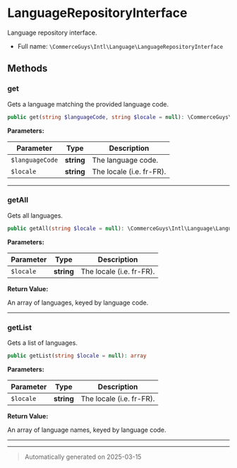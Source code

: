 
# LanguageRepositoryInterface

Language repository interface.



* Full name: `\CommerceGuys\Intl\Language\LanguageRepositoryInterface`



## Methods


### get

Gets a language matching the provided language code.

```php
public get(string $languageCode, string $locale = null): \CommerceGuys\Intl\Language\Language
```








**Parameters:**

| Parameter | Type | Description |
|-----------|------|-------------|
| `$languageCode` | **string** | The language code. |
| `$locale` | **string** | The locale (i.e. fr-FR). |





***

### getAll

Gets all languages.

```php
public getAll(string $locale = null): \CommerceGuys\Intl\Language\Language[]
```








**Parameters:**

| Parameter | Type | Description |
|-----------|------|-------------|
| `$locale` | **string** | The locale (i.e. fr-FR). |


**Return Value:**

An array of languages, keyed by language code.




***

### getList

Gets a list of languages.

```php
public getList(string $locale = null): array
```








**Parameters:**

| Parameter | Type | Description |
|-----------|------|-------------|
| `$locale` | **string** | The locale (i.e. fr-FR). |


**Return Value:**

An array of language names, keyed by language code.




***


***
> Automatically generated on 2025-03-15
